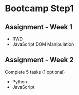 # Bootcamp Step1
## Assignment - Week 1
- RWD 
- JavaScript DOM Manipulation
## Assignment - Week 2
Complete 5 tasks (1 optional)
- Python
- JavaScript